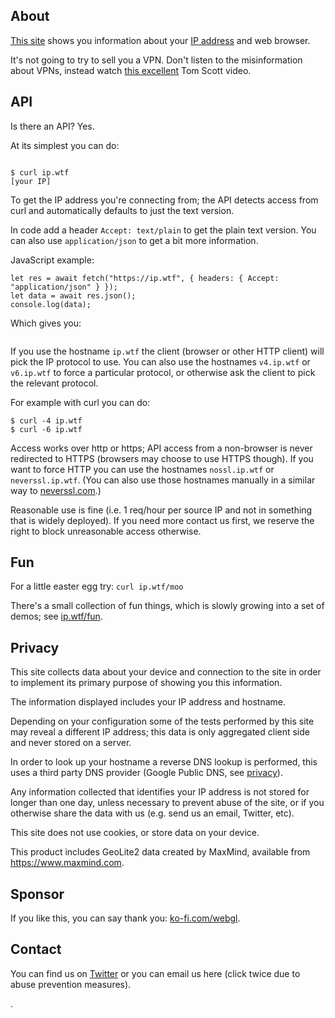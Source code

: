 ## About

[This site](/) shows you information about your [IP
address](https://en.wikipedia.org/wiki/IP_address) and web browser.

It's not going to try to sell you a VPN. Don't listen to the misinformation
about VPNs, instead watch [this
excellent](https://www.youtube.com/watch?v=WVDQEoe6ZWY) Tom Scott video.

## API

Is there an API?  Yes.

At its simplest you can do:

<pre><code id="your-ip">
$ curl ip.wtf
[your IP]</code></pre>

<script>
  (async function() {
    let res = await fetch("https://ip.wtf", { headers: { Accept: "text/plain" } });
    let data = await res.text();
    document.querySelector("#your-ip").textContent = "$ curl ip.wtf\n" + data;
  })();
</script>

To get the IP address you're connecting from; the API detects access from curl
and automatically defaults to just the text version.

In code add a header `Accept: text/plain` to get the plain text version. You
can also use `application/json` to get a bit more information.

JavaScript example:

    let res = await fetch("https://ip.wtf", { headers: { Accept: "application/json" } });
    let data = await res.json();
    console.log(data);

Which gives you:

<pre><code id="json-output"></code></pre>
<script>
  (async function() {
    let res = await fetch("https://ip.wtf", { headers: { Accept: "application/json" } });
    let data = await res.json();
    document.querySelector("#json-output").textContent = JSON.stringify(data, "", "  ");
  })();
</script>

If you use the hostname `ip.wtf` the client (browser or other HTTP client) will
pick the IP protocol to use. You can also use the hostnames `v4.ip.wtf` or
`v6.ip.wtf` to force a particular protocol, or otherwise ask the client to pick
the relevant protocol.

For example with curl you can do:

    $ curl -4 ip.wtf
    $ curl -6 ip.wtf

Access works over http or https; API access from a non-browser is never
redirected to HTTPS (browsers may choose to use HTTPS though). If you want to
force HTTP you can use the hostnames `nossl.ip.wtf` or `neverssl.ip.wtf`. (You
can also use those hostnames manually in a similar way to
[neverssl.com](http://neverssl.com).)

Reasonable use is fine (i.e. 1 req/hour per source IP and not in something that
is widely deployed). If you need more contact us first, we reserve the right to
block unreasonable access otherwise.

## Fun

For a little easter egg try: `curl ip.wtf/moo`

There's a small collection of fun things, which is slowly growing into a set of
demos; see [ip.wtf/fun](https://ip.wtf/fun).

## Privacy

This site collects data about your device and connection to the site in order
to implement its primary purpose of showing you this information.

The information displayed includes your IP address and hostname.

Depending on your configuration some of the tests performed by this site may
reveal a different IP address; this data is only aggregated client side and
never stored on a server.

In order to look up your hostname a reverse DNS lookup is performed, this uses
a third party DNS provider (Google Public DNS, see
[privacy](https://developers.google.com/speed/public-dns/privacy)).

Any information collected that identifies your IP address is not stored for
longer than one day, unless necessary to prevent abuse of the site, or if you
otherwise share the data with us (e.g. send us an email, Twitter, etc).

This site does not use cookies, or store data on your device.

This product includes GeoLite2 data created by MaxMind, available from
<a href="https://www.maxmind.com">https://www.maxmind.com</a>.

## Sponsor

If you like this, you can say thank you:
[ko-fi.com/webgl](https://ko-fi.com/webgl).

## Contact

You can find us on [Twitter](https://twitter.com/ip_wtf) or you can email us
here (click twice due to abuse prevention measures).

<span id="contact-us"></span>

<script>
const t = "Contact us";
let a = document.createElement("a");
if (window.name.length == 4) {
  const h = (window.name + "\x2eoo").split(/\./).slice(-2);
  const m = location.hostname.split(/\./).slice(-2).join("") + '\x40' + h.reverse().join(".");
  a.href = "\x6d\x61\x69\x6c\x74\x6f\x3a" + m + "?body=" +
    encodeURIComponent("[Please put your words here]");
  a.textContent = t + ": " + m;
} else {
  a.addEventListener("click", e => { window.name = "fail" });
  a.textContent = t;
  a.href = "";
}
document.querySelector('#contact-us').appendChild(a);
</script>.
